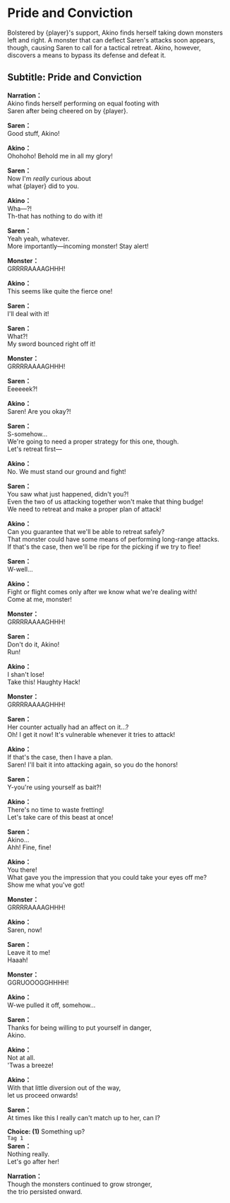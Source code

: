 # Pride and Conviction
Bolstered by {player}'s support, Akino finds herself taking down monsters left and right. A monster that can deflect Saren's attacks soon appears, though, causing Saren to call for a tactical retreat. Akino, however, discovers a means to bypass its defense and defeat it.
  
## Subtitle: Pride and Conviction
  
**Narration：**  
Akino finds herself performing on equal footing with  
Saren after being cheered on by {player}.  
  
**Saren：**  
Good stuff, Akino!  
  
**Akino：**  
Ohohoho! Behold me in all my glory!  
  
**Saren：**  
Now I'm *really* curious about  
what {player} did to you.  
  
**Akino：**  
Wha—?!  
Th-that has nothing to do with it!  
  
**Saren：**  
Yeah yeah, whatever.  
More importantly—incoming monster! Stay alert!  
  
**Monster：**  
GRRRRAAAAGHHH!  
  
**Akino：**  
This seems like quite the fierce one!  
  
**Saren：**  
I'll deal with it!  
  
**Saren：**  
What?!  
My sword bounced right off it!  
  
**Monster：**  
GRRRRAAAAGHHH!  
  
**Saren：**  
Eeeeeek?!  
  
**Akino：**  
Saren! Are you okay?!  
  
**Saren：**  
S-somehow...  
We're going to need a proper strategy for this one, though.  
Let's retreat first—  
  
**Akino：**  
No. We must stand our ground and fight!  
  
**Saren：**  
You saw what just happened, didn't you?!  
Even the two of us attacking together won't make that thing budge!  
We need to retreat and make a proper plan of attack!  
  
**Akino：**  
Can you guarantee that we'll be able to retreat safely?  
That monster could have some means of performing long-range attacks.  
If that's the case, then we'll be ripe for the picking if we try to flee!  
  
**Saren：**  
W-well...  
  
**Akino：**  
Fight or flight comes only after we know what we're dealing with!  
Come at me, monster!  
  
**Monster：**  
GRRRRAAAAGHHH!  
  
**Saren：**  
Don't do it, Akino!  
Run!  
  
**Akino：**  
I shan't lose!  
Take this! Haughty Hack!  
  
**Monster：**  
GRRRRAAAAGHHH!  
  
**Saren：**  
Her counter actually had an affect on it...?  
Oh! I get it now! It's vulnerable whenever it tries to attack!  
  
**Akino：**  
If that's the case, then I have a plan.  
Saren! I'll bait it into attacking again, so you do the honors!  
  
**Saren：**  
Y-you're using yourself as bait?!  
  
**Akino：**  
There's no time to waste fretting!  
Let's take care of this beast at once!  
  
**Saren：**  
Akino...  
Ahh! Fine, fine!  
  
**Akino：**  
You there!  
What gave you the impression that you could take your eyes off me?  
Show me what you've got!  
  
**Monster：**  
GRRRRAAAAGHHH!  
  
**Akino：**  
Saren, now!  
  
**Saren：**  
Leave it to me!  
Haaah!  
  
**Monster：**  
GGRUOOOGGHHHH!  
  
**Akino：**  
W-we pulled it off, somehow...  
  
**Saren：**  
Thanks for being willing to put yourself in danger,  
Akino.  
  
**Akino：**  
Not at all.  
'Twas a breeze!  
  
**Akino：**  
With that little diversion out of the way,  
let us proceed onwards!  
  
**Saren：**  
At times like this I really can't match up to her, can I?  
  
**Choice: (1)**  Something up?  
`Tag 1`  
**Saren：**  
Nothing really.  
Let's go after her!  
  
**Narration：**  
Though the monsters continued to grow stronger,  
the trio persisted onward.  
